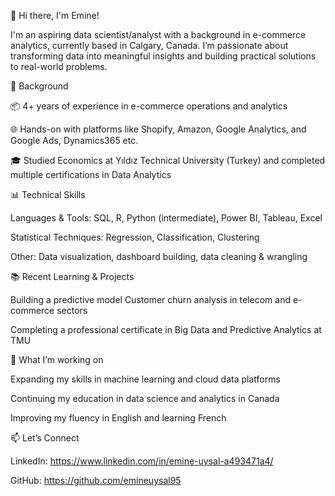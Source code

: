 👋 Hi there, I'm Emine!

I'm an aspiring data scientist/analyst with a background in e-commerce analytics, currently based in Calgary, Canada. I’m passionate about transforming data into meaningful insights and building practical solutions to real-world problems.

💼 Background

📦 4+ years of experience in e-commerce operations and analytics

🌐 Hands-on with platforms like Shopify, Amazon, Google Analytics, and Google Ads, Dynamics365 etc.

🎓 Studied Economics at Yıldız Technical University (Turkey) and completed multiple certifications in Data Analytics

📊 Technical Skills

Languages & Tools: SQL, R, Python (intermediate), Power BI, Tableau, Excel

Statistical Techniques: Regression, Classification, Clustering

Other: Data visualization, dashboard building, data cleaning & wrangling

📚 Recent Learning & Projects

Building a predictive model Customer churn analysis in telecom and e-commerce sectors

Completing a professional certificate in Big Data and Predictive Analytics at TMU

🌱 What I’m working on

Expanding my skills in machine learning and cloud data platforms

Continuing my education in data science and analytics in Canada

Improving my fluency in English and learning French

📫 Let’s Connect

LinkedIn: https://www.linkedin.com/in/emine-uysal-a493471a4/

GitHub: https://github.com/emineuysal95

